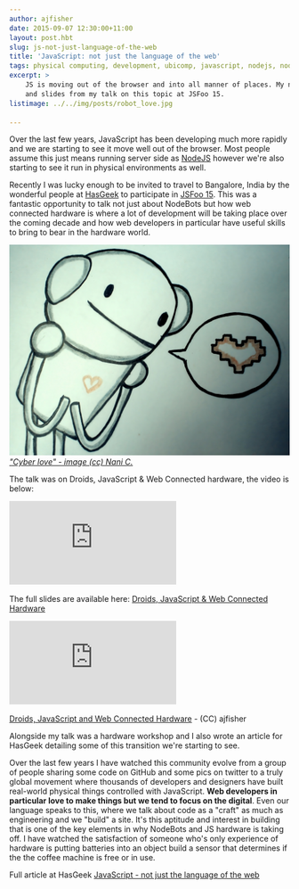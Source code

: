 ```yaml
---
author: ajfisher
date: 2015-09-07 12:30:00+11:00
layout: post.hbt
slug: js-not-just-language-of-the-web
title: 'JavaScript: not just the language of the web'
tags: physical computing, development, ubicomp, javascript, nodejs, nodebots
excerpt: >
    JS is moving out of the browser and into all manner of places. My notes
    and slides from my talk on this topic at JSFoo 15.
listimage: ../../img/posts/robot_love.jpg

---
```


Over the last few years, JavaScript has been developing much more rapidly and
we are starting to see it move well out of the browser. Most people assume
this just means running server side as [NodeJS](http://nodejs.org) however
we're also starting to see it run in physical environments as well.

Recently I was lucky enough to be invited to travel to Bangalore, India
by the wonderful people at [HasGeek](https://hasgeek.com/) to participate in
[JSFoo 15](https://jsfoo.in/2015/). This was a fantastic opportunity to talk
not just about NodeBots but how web connected hardware is where a lot of
development will be taking place over the coming decade and how web developers
in particular have useful skills to bring to bear in the hardware world.

![Drawing of robot with a heart symbol in a speech bubble](../../img/posts/robot_love.jpg)
*["Cyber love" - image (cc) Nani C.](http://www.flickr.com/photos/hiperbolica/3414999010)*

The talk was on Droids, JavaScript & Web Connected hardware, the video is below:

<p class="mediacontainer"><iframe title="Video of talk on JS and web tech" src="https://www.youtube.com/embed/3C3lHuRToQs" frameborder="0" allowfullscreen></iframe></p>

The full slides are available here:
[Droids, JavaScript & Web Connected Hardware](http://droidsjs.ajf.io/#/)

<p class="mediacontainer"><iframe title="Slide notes from droids talk" src="http://droidsjs.ajf.io/" frameborder="0" allowfullscreeen></iframe></p>

<p class="caption"><a href="http://droidsjs.ajf.io/#/">Droids, JavaScript and
Web Connected Hardware</a> - (CC) ajfisher</p>

Alongside my talk was a hardware workshop and I also wrote an article for
HasGeek detailing some of this transition we're starting to see.

Over the last few years I have watched this community evolve from a group of
people sharing some code on GitHub and some pics on twitter to a truly global
movement where thousands of developers and designers have built real-world
physical things controlled with JavaScript. <b>Web developers in particular
love to make things but we tend to focus on the digital</b>. Even our language
speaks to this, where we talk about code as a "craft" as much as engineering
and we "build" a site. It's this aptitude and interest in building that is
one of the key elements in why NodeBots and JS hardware is taking off. I
have watched the satisfaction of someone who's only experience of hardware
is putting batteries into an object build a sensor that determines if the
the coffee machine is free or in use.

Full article at HasGeek
[JavaScript - not just the language of the web](https://blog.hasgeek.com/2015/javascript-not-just-the-language-of-the-web/)


